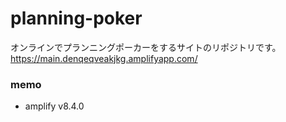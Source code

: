 # planning-poker

オンラインでプランニングポーカーをするサイトのリポジトリです。
https://main.denqeqveakjkg.amplifyapp.com/

### memo

- amplify v8.4.0
